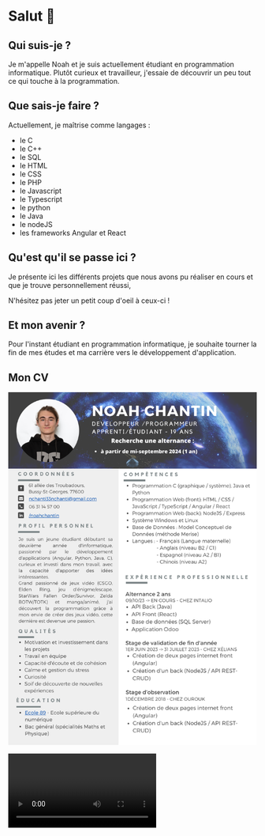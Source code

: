 # Salut 👋

## Qui suis-je ?

Je m'appelle Noah et je suis actuellement étudiant en programmation informatique.
Plutôt curieux et travailleur, j'essaie de découvrir un peu tout ce qui touche à la programmation.

## Que sais-je faire ?

Actuellement, je maîtrise comme langages :

- le C
- le C++
- le SQL
- le HTML
- le CSS
- le PHP
- le Javascript
- le Typescript
- le python
- le Java
- le nodeJS
- les frameworks Angular et React

## Qu'est qu'il se passe ici ?

Je présente ici les différents projets que nous avons pu réaliser en cours et que je trouve personnellement réussi,

N'hésitez pas jeter un petit coup d'oeil à ceux-ci !

## Et mon avenir ?

Pour l'instant étudiant en programmation informatique, je souhaite tourner la fin de mes études et ma carrière vers le développement d'application.

## Mon CV

![Mon CV](/CV_Noah_89_v9.png)

![Ma vidéo d'introduction](/1_novembre_2023.mp4)
